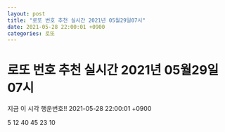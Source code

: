 ```yaml
---
layout: post
title: "로또 번호 추천 실시간 2021년 05월29일07시"
date: 2021-05-28 22:00:01 +0900
categories: 로또
---
```


# 로또 번호 추천 실시간 2021년 05월29일07시

지금 이 시각 행운번호!! 2021-05-28 22:00:01 +0900

 5  12  40  45  23  10 

